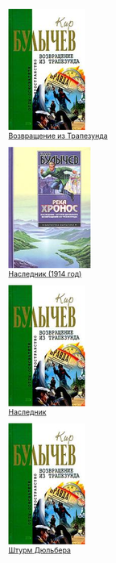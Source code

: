 ![](Возвращение%20из%20Трапезунда.jpg)  
[Возвращение из Трапезунда](Возвращение%20из%20Трапезунда.txt)

![](Наследник%20(1914%20год).jpg)  
[Наследник (1914 год)](Наследник%20(1914%20год).txt)

![](Наследник.jpg)  
[Наследник](Наследник.txt)

![](Штурм%20Дюльбера.jpg)  
[Штурм Дюльбера](Штурм%20Дюльбера.txt)

